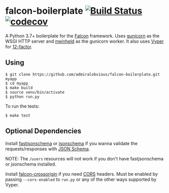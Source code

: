 # falcon-boilerplate [![Build Status](https://travis-ci.org/admiralobvious/falcon-boilerplate.svg?branch=master)](https://travis-ci.org/admiralobvious/falcon-boilerplate) [![codecov](https://codecov.io/gh/admiralobvious/falcon-boilerplate/branch/master/graph/badge.svg)](https://codecov.io/gh/admiralobvious/falcon-boilerplate)

A Python 3.7+ boilerplate for the [Falcon](https://github.com/falconry/falcon) framework.
Uses [gunicorn](https://github.com/benoitc/gunicorn) as the WSGI HTTP server and [meinheld](https://github.com/mopemope/meinheld) as the gunicorn worker.
It also uses [Vyper](https://github.com/admiralobvious/vyper) for [12-factor](https://12factor.net/).

## Using

```
$ git clone https://github.com/admiralobvious/falcon-boilerplate.git myapp
$ cd myapp
$ make build
$ source venv/bin/activate
$ python run.py
```

To run the tests:

```
$ make test
```

## Optional Dependencies

Install [fastjsonschema](https://github.com/horejsek/python-fastjsonschema) or 
[jsonschema](https://github.com/Julian/jsonschema) if you wanna validate the requests/responses with 
[JSON Schema](https://json-schema.org/).

NOTE: The `/users` resources will not work if you don't have fastjsonschema or jsonschema installed.

Install [falcon-crossorigin](https://github.com/admiralobvious/falcon-crossorigin) if you need 
[CORS](https://en.wikipedia.org/wiki/Cross-origin_resource_sharing) headers.
Must be enabled by passing `--cors-enabled` to `run.py` or any of the other ways supported by Vyper.
